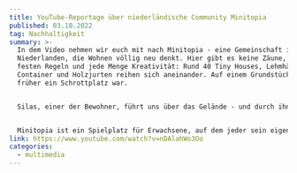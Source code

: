 ```yaml
---
title: YouTube-Reportage über niederländische Community Minitopia
published: 03.10.2022
tag: Nachhaltigkeit
summary: >-
  In dem Video nehmen wir euch mit nach Minitopia - eine Gemeinschaft in den
  Niederlanden, die Wohnen völlig neu denkt. Hier gibt es keine Zäune, keine
  festen Regeln und jede Menge Kreativität: Rund 40 Tiny Houses, Lehmhäuser,
  Container und Holzjurten reihen sich aneinander. Auf einem Grundstück, das
  früher ein Schrottplatz war.


  Silas, einer der Bewohner, führt uns über das Gelände - und durch ihn lernen wir auch andere Bewohnerinnen kennen und bekommen Einblicke in verschiedene Häuser.  Wir erleben, wie nachhaltig und frei man hier leben kann - in einer Gemeinschaft, die zusammenhält und doch jedem seinen Raum lässt. Sogar die Haustiere gehören hier dazu: Die Schweine Baguette und Karel sind Teil der Gemeinschaft.


  Minitopia ist ein Spielplatz für Erwachsene, auf dem jeder sein eigenes Ding macht - und die Gemeinschaft trotzdem funktioniert. Doch die Zukunft dieses besonderen Ortes ist aktuell leider noch ungewiss…
link: https://www.youtube.com/watch?v=nDAlahWo3Oo
categories:
  - multimedia
---
```


